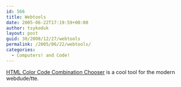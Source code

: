 ```yaml
---
id: 566
title: Webtools
date: 2005-06-22T17:19:59+00:00
author: tsykoduk
layout: post
guid: 30/2008/12/27/webtools
permalink: /2005/06/22/webtools/
categories:
  - Computers! and Code!
---
```

<p><a href="http://www.siteprocentral.com/html_color_code.html"><span class="caps">HTML</span> Color Code Combination Chooser</a> is a cool tool for the modern webdude/tte.</p>